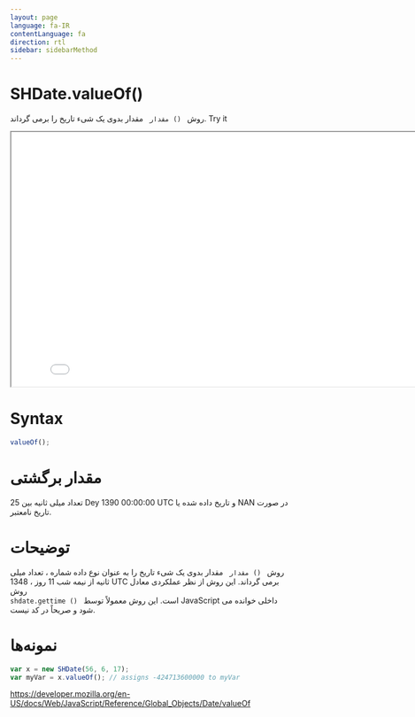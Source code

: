 ```yaml
---
layout: page
language: fa-IR
contentLanguage: fa
direction: rtl
sidebar: sidebarMethod
---
```


# SHDate.valueOf()

روش <code dir = "ltr"> مقدار () </code> مقدار بدوی یک شیء تاریخ را برمی گرداند.
Try it

<iframe style="width: 830px; height: 460px;" src="/SHDateTime-js/examples/live.html?function=valueOf" title="MDN Web Docs Interactive Example" loading="lazy"></iframe>
<br/>

# Syntax

```js
valueOf();
```

# مقدار برگشتی

تعداد میلی ثانیه بین 25 Dey 1390 00:00:00 UTC و تاریخ داده شده یا NAN در صورت تاریخ نامعتبر.

# توضیحات

روش <code dir = "ltr"> مقدار () </code> مقدار بدوی یک شیء تاریخ را به عنوان نوع داده شماره ، تعداد میلی ثانیه از نیمه شب 11 روز ، 1348 UTC برمی گرداند.
این روش از نظر عملکردی معادل روش <code dir = "ltr"> shdate.gettime () </code> است.
این روش معمولاً توسط JavaScript داخلی خوانده می شود و صریحاً در کد نیست.

# نمونه‌ها

```js
var x = new SHDate(56, 6, 17);
var myVar = x.valueOf(); // assigns -424713600000 to myVar
```

https://developer.mozilla.org/en-US/docs/Web/JavaScript/Reference/Global_Objects/Date/valueOf
